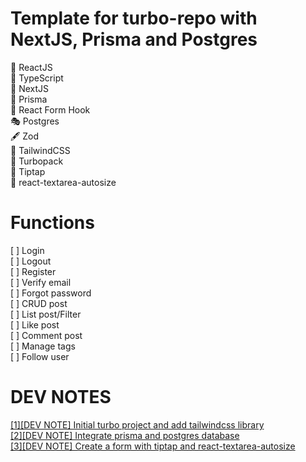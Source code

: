 # Template for turbo-repo with NextJS, Prisma and Postgres

🤖 ReactJS  
🎯 TypeScript  
💫 NextJS  
🤗 Prisma  
🎰 React Form Hook  
🎭 Postgres  
🖋 Zod  
🎯 TailwindCSS  
🚀 Turbopack  
💒 Tiptap  
🍾 react-textarea-autosize

# Functions

[ ] Login  
[ ] Logout  
[ ] Register  
[ ] Verify email   
[ ] Forgot password  
[ ] CRUD post  
[ ] List post/Filter  
[ ] Like post  
[ ] Comment post  
[ ] Manage tags  
[ ] Follow user  

# DEV NOTES

[[1][DEV NOTE] Initial turbo project and add tailwindcss library](https://dev.to/codeforstartup/dev-note-initial-turbo-project-and-add-tailwindcss-library-4iae)  
[[2][DEV NOTE] Integrate prisma and postgres database](https://dev.to/codeforstartup/2dev-note-add-prisma-and-postgres-database-2m84)  
[[3][DEV NOTE] Create a form with tiptap and react-textarea-autosize](https://dev.to/codeforstartup/3dev-note-create-a-form-with-tiptap-and-react-textarea-autosize-1cgn)

